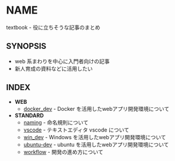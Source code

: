 # NAME

textbook - 役に立ちそうな記事のまとめ

## SYNOPSIS

- web 系まわりを中心に入門者向けの記事
- 新人育成の資料などに活用したい

## INDEX

- __WEB__
  - [docker_dev](docker_dev.md) - Docker を活用したwebアプリ開発環境について
- __STANDARD__
  - [naming](naming.md) - 命名規則について
  - [vscode](vscode.md) - テキストエディタ vscode について
  - [win_dev](win_dev.md) - Windows を活用したwebアプリ開発環境について
  - [ubuntu-dev](ubuntu-dev.md) - ubuntu を活用したwebアプリ開発環境について
  - [workflow](workflow.md) - 開発の進め方について
